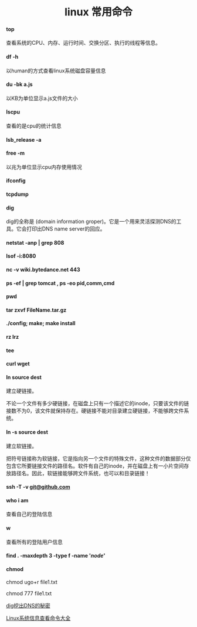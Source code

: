 <h1 align="center"> linux 常用命令 </h1>

#### top

查看系统的CPU、内存、运行时间、交换分区、执行的线程等信息。

#### df -h

以human的方式查看linux系统磁盘容量信息

#### du -bk a.js

以KB为单位显示a.js文件的大小

#### lscpu

查看的是cpu的统计信息

#### lsb_release -a

#### free -m

以兆为单位显示cpu内存使用情况

#### ifconfig

#### tcpdump

#### dig

dig的全称是 (domain information groper)。它是一个用来灵活探测DNS的工具。它会打印出DNS name server的回应。

#### netstat -anp | grep 808

#### lsof -i:8080

#### nc -v wiki.bytedance.net 443

#### ps -ef | grep tomcat , ps -eo pid,comm,cmd

#### pwd

#### tar zxvf FileName.tar.gz

#### ./config; make; make install

#### rz lrz

#### tee

#### curl wget

#### ln source dest

建立硬链接。

不论一个文件有多少硬链接，在磁盘上只有一个描述它的inode，只要该文件的链接数不为0，该文件就保持存在。硬链接不能对目录建立硬链接，不能够跨文件系统。

#### ln -s source dest

建立软链接。

把符号链接称为软链接，它是指向另一个文件的特殊文件，这种文件的数据部分仅包含它所要链接文件的路径名。软件有自己的inode，并在磁盘上有一小片空间存放路径名。因此，软链接能够跨文件系统，也可以和目录链接！

#### ssh -T -v git@github.com

#### who i am

查看自己的登陆信息

#### w

查看所有的登陆用户信息


#### find . -maxdepth 3 -type f -name '*node*'


#### chmod

chmod ugo+r file1.txt 

chmod 777 file1.txt





<a href="http://roclinux.cn/?p=2449" target="blank">dig挖出DNS的秘密</a>

<a href="http://charlee.li/linux-sysinfo-cmds.html" target="blank">Linux系统信息查看命令大全</a>